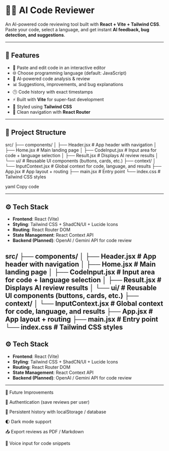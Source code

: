 # 🧑‍💻 AI Code Reviewer

An AI-powered code reviewing tool built with **React + Vite + Tailwind CSS**.  
Paste your code, select a language, and get instant **AI feedback, bug detection, and suggestions**.

---

## 🚀 Features
- 📝 Paste and edit code in an interactive editor  
- 🌐 Choose programming language (default: JavaScript)  
- 🤖 AI-powered code analysis & review  
- 📊 Suggestions, improvements, and bug explanations  
- 🕒 Code history with exact timestamps  
- ⚡ Built with **Vite** for super-fast development  
- 🎨 Styled using **Tailwind CSS**  
- 🧭 Clean navigation with **React Router**  

---

## 📂 Project Structure
src/
├── components/
│ ├── Header.jsx # App header with navigation
│ ├── Home.jsx # Main landing page
│ ├── CodeInput.jsx # Input area for code + language selection
│ ├── Result.jsx # Displays AI review results
│ └── ui/ # Reusable UI components (buttons, cards, etc.)
├── context/
│ └── InputContext.jsx # Global context for code, language, and results
├── App.jsx # App layout + routing
├── main.jsx # Entry point
└── index.css # Tailwind CSS styles

yaml
Copy code

---

## ⚙️ Tech Stack
- **Frontend**: React (Vite)  
- **Styling**: Tailwind CSS + ShadCN/UI + Lucide Icons  
- **Routing**: React Router DOM  
- **State Management**: React Context API  
- **Backend (Planned)**: OpenAI / Gemini API for code review  

src/
├── components/
│ ├── Header.jsx # App header with navigation
│ ├── Home.jsx # Main landing page
│ ├── CodeInput.jsx # Input area for code + language selection
│ ├── Result.jsx # Displays AI review results
│ └── ui/ # Reusable UI components (buttons, cards, etc.)
├── context/
│ └── InputContext.jsx # Global context for code, language, and results
├── App.jsx # App layout + routing
├── main.jsx # Entry point
└── index.css # Tailwind CSS styles
---

## ⚙️ Tech Stack
- **Frontend**: React (Vite)  
- **Styling**: Tailwind CSS + ShadCN/UI + Lucide Icons  
- **Routing**: React Router DOM  
- **State Management**: React Context API  
- **Backend (Planned)**: OpenAI / Gemini API for code review  

---
🔮 Future Improvements

🔐 Authentication (save reviews per user)

💾 Persistent history with localStorage / database

🌓 Dark mode support

📤 Export reviews as PDF / Markdown

🎤 Voice input for code snippets

